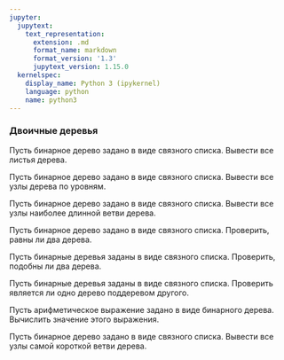 ```yaml
---
jupyter:
  jupytext:
    text_representation:
      extension: .md
      format_name: markdown
      format_version: '1.3'
      jupytext_version: 1.15.0
  kernelspec:
    display_name: Python 3 (ipykernel)
    language: python
    name: python3
---
```


### Двоичные деревья


Пусть бинарное дерево задано в виде связного списка.
Вывести все листья дерева.


Пусть бинарное дерево задано в виде связного списка.
Вывести все узлы дерева по уровням.


Пусть бинарное дерево задано в виде связного списка.
Вывести все узлы наиболее длинной ветви дерева.


Пусть бинарное дерево задано в виде связного списка.
Проверить, равны ли два дерева.


Пусть бинарные деревья заданы в виде связного списка.
Проверить, подобны ли два дерева.


Пусть бинарные деревья заданы в виде связного списка.
Проверить является ли одно дерево поддеревом другого.


Пусть арифметическое выражение задано в виде бинарного дерева.
Вычислить значение этого выражения.


Пусть бинарное дерево задано в виде связного списка.
Вывести все узлы самой короткой ветви дерева.
